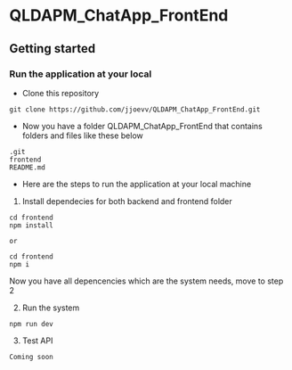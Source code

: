 # QLDAPM_ChatApp_FrontEnd
## Getting started
### Run the application at your local
- Clone this repository
```
git clone https://github.com/jjoevv/QLDAPM_ChatApp_FrontEnd.git
```
- Now you have a folder QLDAPM_ChatApp_FrontEnd that contains folders and files like these below
```
.git
frontend
README.md
```
- Here are the steps to run the application at your local machine

1. Install dependecies for both backend and frontend folder
```
cd frontend
npm install

or

cd frontend
npm i
```
Now you have all depencencies which are the system needs, move to step 2

2. Run the system
```
npm run dev
```
3. Test API
```
Coming soon
```